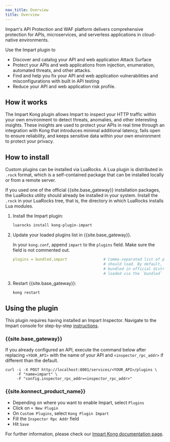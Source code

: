```yaml
---
nav_title: Overview
title: Overview
---
```


Impart's API Protection and WAF platform delivers comprehensive protection for APIs, microservices, and serverless applications in cloud-native environments.

Use the Impart plugin to
* Discover and catalog your API and web application Attack Surface
* Protect your APIs and web applications from injection, enumeration, automated threats, and other attacks.
* Find and help you fix your API and web application vulnerabilities and misconfigurations with built in API testing
* Reduce your API and web application risk profile.


## How it works

The Impart Kong plugin allows Impart to inspect your HTTP traffic within your own environment to detect threats, anomalies, and other interesting insights. These insights are used to protect your APIs in real time through an integration with Kong that introduces minimal additional latency, fails open to ensure reliability, and keeps sensitive data within your own environment to protect your privacy.


## How to install

Custom plugins can be installed via LuaRocks. A Lua plugin is distributed in `.rock` format, which is
a self-contained package that can be installed locally or from a remote server.

If you used one of the official {{site.base_gateway}} installation packages, the LuaRocks utility
should already be installed in your system.
Install the `.rock` in your LuaRocks tree, that is, the directory in which LuaRocks
installs Lua modules.

1. Install the Impart plugin:

    ```sh
    luarocks install kong-plugin-impart
    ```

2. Update your loaded plugins list in {{site.base_gateway}}.

    In your `kong.conf`, append `impart` to the `plugins` field. Make sure the field is not commented out.

    ```yaml
    plugins = bundled,impart                # Comma-separated list of plugins this node
                                            # should load. By default, only plugins
                                            # bundled in official distributions are
                                            # loaded via the `bundled` keyword.
    ```

3. Restart {{site.base_gateway}}:

    ```sh
    kong restart
    ```

## Using the plugin

This plugin requires having installed an Impart Inspector. Navigate to the Impart console for step-by-step  [instructions](https://console.impartsecurity.net/orgs/_/integrations?q=kong).

### {{site.base_gateway}}

If you already configured an API, execute the command below after replacing `<YOUR_API>` with the name of your API and `<inspector_rpc_addr>` if different than the default.

```shell
curl -i -X POST http://localhost:8001/services/<YOUR_API>/plugins \
     -F "name=impart" \
     -F "config.inspector_rpc_addr=<inspector_rpc_addr>"
```

### {{site.konnect_product_name}}

- Depending on where you want to enable Impart, select `Plugins`
- Click on `+ New Plugin`
- On `Custom Plugins`, select `Kong Plugin Impart`
- Fill the `Inspector Rpc Addr` field
- Hit `Save`

For further information, please check our [Impart Kong documentation page](https://docs.impartsecurity.net/docs/Quickstart/Integrations/Kong_lua).

